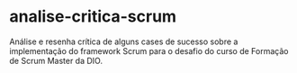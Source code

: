 # analise-critica-scrum
Análise e resenha crítica de alguns cases de sucesso sobre a implementação do framework Scrum para o desafio do curso de Formação de Scrum Master da DIO.

